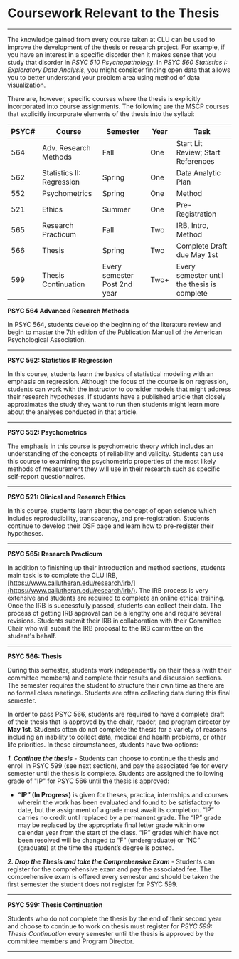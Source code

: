 # Coursework Relevant to the Thesis

___

The knowledge gained from every course taken at CLU can be used to improve the development of the thesis or research project. For example, if you have an interest in a specific disorder then it makes sense that you study that disorder in *PSYC 510 Psychopathology*.   In *PSYC 560 Statistics I: Exploratory Data Analysis*, you might consider finding open data that allows you to better understand your problem area using method of data visualization.    

There are, however, specific courses where the thesis is explicitly incorporated into course assignments. The following are the MSCP courses that explicitly incorporate elements of the thesis into the syllabi: 

|PSYC#| Course           | Semester | Year | Task | 
|--|----------------|---------------|------|-----------|
| 564 | Adv. Research Methods | Fall | One | Start Lit Review; Start References |
| 562 | Statistics II: Regression | Spring | One | Data Analytic Plan |
| 552 | Psychometrics | Spring | One | Method |
| 521 | Ethics | Summer | One | Pre-Registration |
| 565 | Research Practicum | Fall | Two | IRB, Intro, Method |
| 566 | Thesis| Spring | Two | Complete Draft due May 1st |
| 599 | Thesis Continuation| Every semester Post 2nd year | Two+ | Every semester until the thesis is complete |


**PSYC 564 Advanced Research Methods**

In PSYC 564, students develop the beginning of the literature review and begin to master the 7th edition of the Publication Manual of the American Psychological Association.

___

**PSYC 562: Statistics II: Regression**

In this course, students learn the basics of statistical modeling with an emphasis on regression.  Although the focus of the course is on regression, students can work with the instructor to consider models that might address their research hypotheses.  If students have a published article that closely approximates the study they want to run then students might learn more about the analyses conducted in that article.  

___

**PSYC 552: Psychometrics**

The emphasis in this course is psychometric theory which includes an understanding of the concepts of reliability and validity.  Students can use this course to examining the psychometric properties of the most likely methods of measurement they will use in their research such as specific self-report questionnaires. 


___

**PSYC 521: Clinical and Research Ethics**

In this course, students learn about the concept of open science which includes reproducibility, transparency, and pre-registration. Students continue to develop their OSF page and learn how to pre-register their hypotheses. 

___


**PSYC 565: Research Practicum**

In addition to finishing up their introduction and method sections, students main task is to complete the CLU IRB, [https://www.callutheran.edu/research/irb/](https://www.callutheran.edu/research/irb/).  The IRB process is very extensive and students are required to complete an online ethical training. Once the IRB is successfully passed, students can collect their data.  The process of getting IRB approval can be a  lengthy one and require several revisions.  Students submit their IRB in collaboration with their Committee Chair who will submit the IRB proposal to the IRB committee on the student's behalf. 

___

**PSYC 566: Thesis**

During this semester, students work independently on their thesis (with their committee members) and complete their results and discussion sections.  The semester requires the student to structure their own time as there are no formal class meetings.  Students are often collecting data during this final semester. 

In order to pass PSYC 566, students are required to have a complete draft of their thesis that is approved by the chair, reader, and program director by **May 1st**.  Students often do not complete the thesis for a variety of reasons including an inability to collect data, medical and health problems, or other life priorities.  In these circumstances, students have two options:

  ***1. Continue the thesis*** - Students can choose to continue the thesis and enroll in PSYC 599 (see next section), and pay the associated fee for every semester until the thesis is complete.  Students are assigned the following grade of "IP" for PSYC 566 until the thesis is approved:
  
  * **“IP” (In Progress)** is given for theses, practica, internships and courses wherein the work has been evaluated and found to be satisfactory to date, but the assignment of a grade must await its completion. “IP” carries no credit until replaced by a permanent grade. The “IP” grade may be replaced by the appropriate final letter grade within one calendar year from the start of the class. “IP” grades which have not been resolved will be changed to “F” (undergraduate) or “NC” (graduate) at the time the student’s degree is posted.

  ***2. Drop the Thesis and take the Comprehensive Exam*** - Students can register for the comprehensive exam and pay the associated fee.  The comprehensive exam is offered every semester and should be taken the first semester the student does not register for PSYC 599. 

___

**PSYC 599: Thesis Continuation**

Students who do not complete the thesis by the end of their second year and choose to continue to work on thesis must register for *PSYC 599: Thesis Continuation* every semester until the thesis is approved by the committee members and Program Director. 

___







